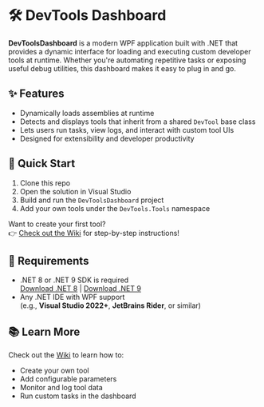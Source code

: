 # 🛠️ DevTools Dashboard

**DevToolsDashboard** is a modern WPF application built with .NET that provides a dynamic interface for loading and executing custom developer tools at runtime. Whether you're automating repetitive tasks or exposing useful debug utilities, this dashboard makes it easy to plug in and go.

## ✨ Features

- Dynamically loads assemblies at runtime
- Detects and displays tools that inherit from a shared `DevTool` base class
- Lets users run tasks, view logs, and interact with custom tool UIs
- Designed for extensibility and developer productivity

## 🚀 Quick Start

1. Clone this repo
2. Open the solution in Visual Studio
3. Build and run the `DevToolsDashboard` project
4. Add your own tools under the `DevTools.Tools` namespace

Want to create your first tool?  
👉 [Check out the Wiki](https://github.com/nickmoon0/DevTools/wiki) for step-by-step instructions!


## 🔧 Requirements

- .NET 8 or .NET 9 SDK is required  
  [Download .NET 8](https://dotnet.microsoft.com/en-us/download/dotnet/8.0) | [Download .NET 9](https://dotnet.microsoft.com/en-us/download/dotnet/9.0)
- Any .NET IDE with WPF support  
  (e.g., **Visual Studio 2022+**, **JetBrains Rider**, or similar)

## 📚 Learn More

Check out the [Wiki](https://github.com/nickmoon0/DevTools/wiki) to learn how to:

- Create your own tool
- Add configurable parameters
- Monitor and log tool data
- Run custom tasks in the dashboard